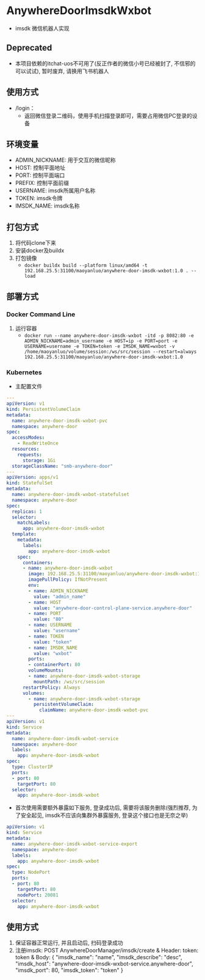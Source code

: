 # AnywhereDoorImsdkWxbot
* imsdk 微信机器人实现

## Deprecated
* 本项目依赖的itchat-uos不可用了(反正作者的微信小号已经被封了, 不信邪的可以试试), 暂时废弃, 请换用飞书机器人

## 使用方式
* /login：
  * 返回微信登录二维码，使用手机扫描登录即可，需要占用微信PC登录的设备

## 环境变量
* ADMIN_NICKNAME: 用于交互的微信昵称
* HOST: 控制平面地址
* PORT: 控制平面端口
* PREFIX: 控制平面前缀
* USERNAME: imsdk所属用户名称
* TOKEN: imsdk令牌
* IMSDK_NAME: imsdk名称

## 打包方式
1. 将代码clone下来
2. 安装docker及buildx
3. 打包镜像
   * `docker buildx build --platform linux/amd64 -t 192.168.25.5:31100/maoyanluo/anywhere-door-imsdk-wxbot:1.0 . --load`

## 部署方式

### Docker Command Line
1. 运行容器
   * `docker run --name anywhere-door-imsdk-wxbot -itd -p 8082:80 -e ADMIN_NICKNAME=admin_username -e HOST=ip -e PORT=port -e USERNAME=username -e TOKEN=token -e IMSDK_NAME=wxbot -v /home/maoyanluo/volume/session:/ws/src/session --restart=always 192.168.25.5:31100/maoyanluo/anywhere-door-imsdk-wxbot:1.0`

### Kubernetes
* 主配置文件
```yaml
---
apiVersion: v1
kind: PersistentVolumeClaim
metadata:
  name: anywhere-door-imsdk-wxbot-pvc
  namespace: anywhere-door
spec:
  accessModes:
    - ReadWriteOnce
  resources:
    requests:
      storage: 1Gi
  storageClassName: "smb-anywhere-door"
---
apiVersion: apps/v1
kind: StatefulSet
metadata:
  name: anywhere-door-imsdk-wxbot-statefulset
  namespace: anywhere-door
spec:
  replicas: 1
  selector:
    matchLabels:
      app: anywhere-door-imsdk-wxbot
  template:
    metadata:
      labels:
        app: anywhere-door-imsdk-wxbot
    spec:
      containers:
      - name: anywhere-door-imsdk-wxbot
        image: 192.168.25.5:31100/maoyanluo/anywhere-door-imsdk-wxbot:1.0
        imagePullPolicy: IfNotPresent
        env:
        - name: ADMIN_NICKNAME
          value: "admin_name"
        - name: HOST
          value: "anywhere-door-control-plane-service.anywhere-door"
        - name: PORT
          value: "80"
        - name: USERNAME
          value: "username"
        - name: TOKEN
          value: "token"
        - name: IMSDK_NAME
          value: "wxbot"
        ports:
        - containerPort: 80
        volumeMounts:
        - name: anywhere-door-imsdk-wxbot-storage
          mountPath: /ws/src/session
      restartPolicy: Always
      volumes:
        - name: anywhere-door-imsdk-wxbot-storage
          persistentVolumeClaim:
            claimName: anywhere-door-imsdk-wxbot-pvc
---
apiVersion: v1
kind: Service
metadata:
  name: anywhere-door-imsdk-wxbot-service
  namespace: anywhere-door
  labels:
    app: anywhere-door-imsdk-wxbot
spec:
  type: ClusterIP
  ports:
  - port: 80
    targetPort: 80
  selector:
    app: anywhere-door-imsdk-wxbot
```
* 首次使用需要额外暴露如下服务, 登录成功后, 需要将该服务删除(强烈推荐, 为了安全起见, imsdk不应该向集群外暴露服务, 登录这个接口也是无奈之举)
```yaml
apiVersion: v1
kind: Service
metadata:
  name: anywhere-door-imsdk-wxbot-service-export
  namespace: anywhere-door
  labels:
    app: anywhere-door-imsdk-wxbot
spec:
  type: NodePort
  ports:
  - port: 80
    targetPort: 80
    nodePort: 20081
  selector:
    app: anywhere-door-imsdk-wxbot
```

## 使用方式
1. 保证容器正常运行, 并且启动后, 扫码登录成功
2. 注册imsdk: POST AnywhereDoorManager/imsdk/create & Header: token: token & Body: { "imsdk_name": "name", "imsdk_describe": "desc", "imsdk_host": "anywhere-door-imsdk-wxbot-service.anywhere-door", "imsdk_port": 80, "imsdk_token": "token" }
